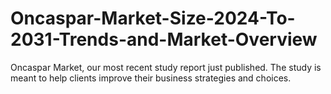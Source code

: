 # Oncaspar-Market-Size-2024-To-2031-Trends-and-Market-Overview
Oncaspar Market, our most recent study report just published. The study is meant to help clients improve their business strategies and choices.
